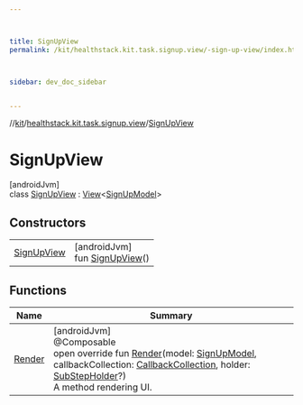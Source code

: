 ```yaml
---



title: SignUpView
permalink: /kit/healthstack.kit.task.signup.view/-sign-up-view/index.html



sidebar: dev_doc_sidebar


---
```




//[kit](/kit.html)/[healthstack.kit.task.signup.view](../index.html)/[SignUpView](index.html)



# SignUpView



[androidJvm]\
class [SignUpView](index.html) : [View](../../healthstack.kit.task.base/-view/index.html)&lt;[SignUpModel](../../healthstack.kit.task.signup.model/-sign-up-model/index.html)&gt;



## Constructors


| | |
|---|---|
| [SignUpView](-sign-up-view.html) | [androidJvm]<br>fun [SignUpView](-sign-up-view.html)() |


## Functions


| Name | Summary |
|---|---|
| [Render](-render.html) | [androidJvm]<br>@Composable<br>open override fun [Render](-render.html)(model: [SignUpModel](../../healthstack.kit.task.signup.model/-sign-up-model/index.html), callbackCollection: [CallbackCollection](../../healthstack.kit.task.base/-callback-collection/index.html), holder: [SubStepHolder](../../healthstack.kit.task.survey.question/-sub-step-holder/index.html)?)<br>A method rendering UI. |




